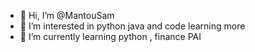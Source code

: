 - 👋 Hi, I’m @MantouSam
- 👀 I’m interested in python java and code learning more 
- 🌱 I’m currently learning python , finance PAI


<!---
MantouSam/MantouSam is a ✨ special ✨ repository because its `README.md` (this file) appears on your GitHub profile.
You can click the Preview link to take a look at your changes.
--->
